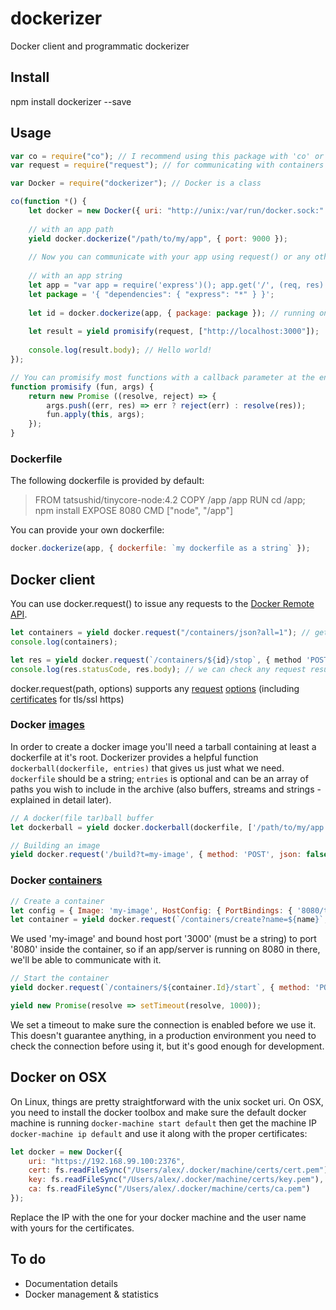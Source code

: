 # dockerizer
Docker client and programmatic dockerizer

## Install

npm install dockerizer --save

## Usage

```javascript
var co = require("co"); // I recommend using this package with 'co' or async+await from ES7
var request = require("request"); // for communicating with containers

var Docker = require("dockerizer"); // Docker is a class

co(function *() {
    let docker = new Docker({ uri: "http://unix:/var/run/docker.sock:" }); // the default unix socket uri for docker on linux
    
    // with an app path
    yield docker.dockerize("/path/to/my/app", { port: 9000 });
    
    // Now you can communicate with your app using request() or any other means on http://localhost:9000
    
    // with an app string
    let app = "var app = require('express')(); app.get('/', (req, res) => res.send('Hello world!')); app.listen(8080);";
    let package = '{ "dependencies": { "express": "*" } }';
    
    let id = docker.dockerize(app, { package: package }); // running on port 3000 by default
    
    let result = yield promisify(request, ["http://localhost:3000"]);
    
    console.log(result.body); // Hello world!
});

// You can promisify most functions with a callback parameter at the end
function promisify (fun, args) {
    return new Promise ((resolve, reject) => {
        args.push((err, res) => err ? reject(err) : resolve(res));
        fun.apply(this, args);
    });
}
```

### Dockerfile

The following dockerfile is provided by default:

> FROM tatsushid/tinycore-node:4.2
> COPY /app /app
> RUN cd /app; npm install
> EXPOSE  8080
> CMD ["node", "/app"]

You can provide your own dockerfile:
```javascript
docker.dockerize(app, { dockerfile: `my dockerfile as a string` });
```

## Docker client

You can use docker.request() to issue any requests to the [Docker Remote API](https://docs.docker.com/engine/reference/api/docker_remote_api_v1.21).
```javascript
let containers = yield docker.request("/containers/json?all=1"); // get all (running and stopped) containers; returns the body by default (the containers array here); GET by default
console.log(containers);

let res = yield docker.request(`/containers/${id}/stop`, { method 'POST', result: true }); // you have to specify non-GET methods; here we're requesting the full result instead the body
console.log(res.statusCode, res.body); // we can check any request result properties now
```

docker.request(path, options) supports any [request](https://github.com/request/request) [options](https://github.com/request/request#requestoptions-callback) (including [certificates](https://github.com/request/request#tlsssl-protocol) for tls/ssl https)

###  Docker [images](https://docs.docker.com/engine/reference/api/docker_remote_api_v1.21/#2-2-images)

In order to create a docker image you'll need a tarball containing at least a dockerfile at it's root. Dockerizer provides a helpful function `dockerball(dockerfile, entries)` that gives us just what we need. `dockerfile` should be a string; `entries` is optional and can be an array of paths you wish to include in the archive (also buffers, streams and strings - explained in detail later).

```javascript
// A docker(file tar)ball buffer
let dockerball = yield docker.dockerball(dockerfile, ['/path/to/my/app']);

// Building an image
yield docker.request('/build?t=my-image', { method: 'POST', json: false, headers: { "Content-type": "application/tar" }, body: dockerball }); // since json is true by default (for docker.request), we need to specify it as false here
```

### Docker [containers](https://docs.docker.com/engine/reference/api/docker_remote_api_v1.21/#2-1-containers)

```javascript
// Create a container
let config = { Image: 'my-image', HostConfig: { PortBindings: { '8080/tcp': [{ HostPort: '3000' }]}}};
let container = yield docker.request(`/containers/create?name=${name}`, { method: 'POST', body: config });
```
We used 'my-image' and bound host port '3000' (must be a string) to port '8080' inside the container, so if an app/server is running on 8080 in there, we'll be able to communicate with it.

```javascript
// Start the container
yield docker.request(`/containers/${container.Id}/start`, { method: 'POST' });

yield new Promise(resolve => setTimeout(resolve, 1000));
```
We set a timeout to make sure the connection is enabled before we use it. This doesn't guarantee anything, in a production environment you need to check the connection before using it, but it's good enough for development.

## Docker on OSX

On Linux, things are pretty straightforward with the unix socket uri. On OSX, you need to install the docker toolbox and make sure the default docker machine is running `docker-machine start default` then get the machine IP `docker-machine ip default` and use it along with the proper certificates:

```javascript
let docker = new Docker({
    uri: "https://192.168.99.100:2376",
    cert: fs.readFileSync("/Users/alex/.docker/machine/certs/cert.pem"),
    key: fs.readFileSync("/Users/alex/.docker/machine/certs/key.pem"),
    ca: fs.readFileSync("/Users/alex/.docker/machine/certs/ca.pem")
});
```
Replace the IP with the one for your docker machine and the user name with yours for the certificates.




## To do

- Documentation details
- Docker management & statistics